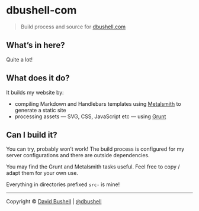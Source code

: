 dbushell-com
============

> Build process and source for [dbushell.com](http://dbushell.com/)

## What’s in here?

Quite a lot!

## What does it do?

It builds my website by:

* compiling Markdown and Handlebars templates using [Metalsmith](http://www.metalsmith.io/) to generate a static site
* processing assets — SVG, CSS, JavaScript etc — using [Grunt](http://gruntjs.com/)

## Can I build it?

You can try, probably won’t work! The build process is configured for my server configurations and there are outside dependencies.

You may find the Grunt and Metalsmith tasks useful. Feel free to copy / adapt them for your own use.

Everything in directories prefixed `src-` is mine!

* * *

Copyright © [David Bushell](http://dbushell.com) | [@dbushell](http://twitter.com/dbushell)

